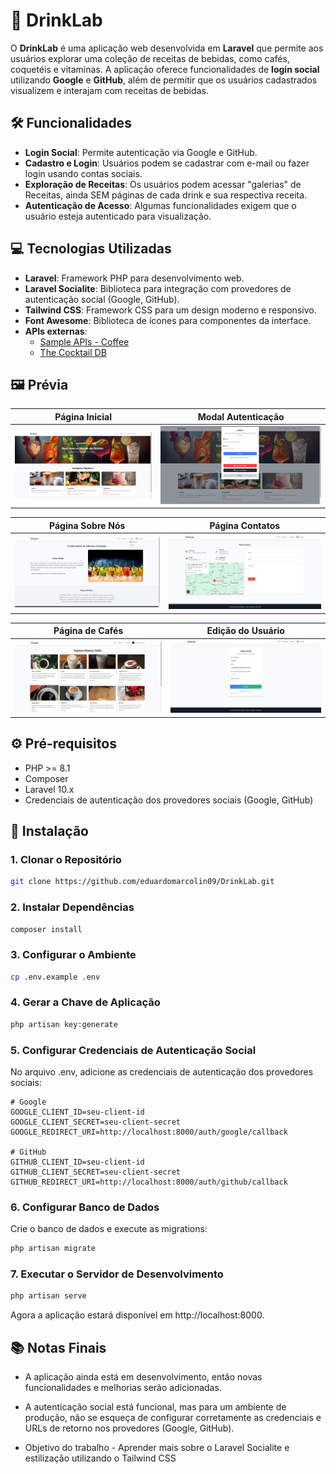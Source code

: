 # 🍹 **DrinkLab**
O **DrinkLab**  é uma aplicação web desenvolvida em **Laravel** que permite aos usuários explorar uma coleção de receitas de bebidas, como cafés, coquetéis e vitaminas. A aplicação oferece funcionalidades de **login social** utilizando **Google** e **GitHub**, além de permitir que os usuários cadastrados visualizem e interajam com receitas de bebidas.

## 🛠️ **Funcionalidades**

- **Login Social**: Permite autenticação via Google e GitHub.
- **Cadastro e Login**: Usuários podem se cadastrar com e-mail ou fazer login usando contas sociais.
- **Exploração de Receitas**: Os usuários podem acessar "galerias" de Receitas, ainda SEM páginas de cada drink e sua respectiva receita.
- **Autenticação de Acesso**: Algumas funcionalidades exigem que o usuário esteja autenticado para visualização.

## 💻 **Tecnologias Utilizadas**

- **Laravel**: Framework PHP para desenvolvimento web.
- **Laravel Socialite**: Biblioteca para integração com provedores de autenticação social (Google, GitHub).
- **Tailwind CSS**: Framework CSS para um design moderno e responsivo. 
- **Font Awesome**: Biblioteca de ícones para componentes da interface.
- **APIs externas**:
  - [Sample APIs - Coffee](https://api.sampleapis.com/coffee/hot)
  - [The Cocktail DB](https://www.thecocktaildb.com/api/json/v1/1/filter.php?c=Cocktail)

## 🖼️ **Prévia**

| Página Inicial | Modal Autenticação |
|-------------------------------|-------------------------------|
| ![Pagina Inicial](./imagens/preview1.png) | ![Modal Autenticação](./imagens/preview2.png) |

| Página Sobre Nós | Página Contatos |
|-------------------------------|-------------------------------|
| ![Página Sobre Nós](./imagens/preview3.png) | ![Página Contatos](./imagens/preview4.png) |

| Página de Cafés | Edição do Usuário |
|-------------------------------|-------------------------------|
| ![Página de Cafés](./imagens/preview5.png) | ![Página Contatos](./imagens/preview6.png) |

## ⚙ **Pré-requisitos**

- PHP >= 8.1
- Composer
- Laravel 10.x
- Credenciais de autenticação dos provedores sociais (Google, GitHub)

## 📝 **Instalação**

### 1. Clonar o Repositório

```bash
git clone https://github.com/eduardomarcolin09/DrinkLab.git
```
### 2. Instalar Dependências

```bash
composer install
```

### 3. Configurar o Ambiente

```bash
cp .env.example .env
```

### 4. Gerar a Chave de Aplicação

```bash
php artisan key:generate
```

### 5. Configurar Credenciais de Autenticação Social
No arquivo .env, adicione as credenciais de autenticação dos provedores sociais:

```
# Google
GOOGLE_CLIENT_ID=seu-client-id
GOOGLE_CLIENT_SECRET=seu-client-secret
GOOGLE_REDIRECT_URI=http://localhost:8000/auth/google/callback

# GitHub
GITHUB_CLIENT_ID=seu-client-id
GITHUB_CLIENT_SECRET=seu-client-secret
GITHUB_REDIRECT_URI=http://localhost:8000/auth/github/callback
```

### 6. Configurar Banco de Dados
Crie o banco de dados e execute as migrations:

```bash
php artisan migrate
```

### 7. Executar o Servidor de Desenvolvimento

```bash
php artisan serve
```

Agora a aplicação estará disponível em http://localhost:8000.

## 📚 **Notas Finais**

- A aplicação ainda está em desenvolvimento, então novas funcionalidades e melhorias serão adicionadas.

- A autenticação social está funcional, mas para um ambiente de produção, não se esqueça de configurar corretamente as credenciais e URLs de retorno nos provedores (Google, GitHub).

- Objetivo do trabalho - Aprender mais sobre o Laravel Socialite e estilização utilizando o Tailwind CSS